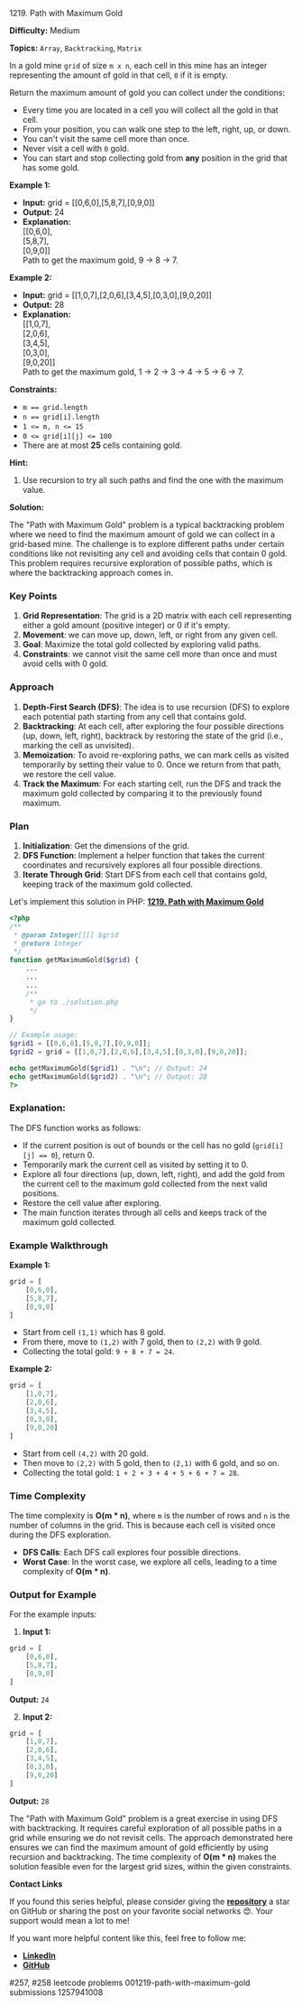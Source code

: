1219\. Path with Maximum Gold

**Difficulty:** Medium

**Topics:** `Array`, `Backtracking`, `Matrix`

In a gold mine `grid` of size `m x n`, each cell in this mine has an integer representing the amount of gold in that cell, `0` if it is empty.

Return the maximum amount of gold you can collect under the conditions:

- Every time you are located in a cell you will collect all the gold in that cell.
- From your position, you can walk one step to the left, right, up, or down.
- You can't visit the same cell more than once.
- Never visit a cell with `0` gold.
- You can start and stop collecting gold from **any** position in the grid that has some gold.


**Example 1:**

- **Input:** grid = [[0,6,0],[5,8,7],[0,9,0]]
- **Output:** 24
- **Explanation:** \
  [[0,6,0],\
  [5,8,7],\
  [0,9,0]]\
  Path to get the maximum gold, 9 -> 8 -> 7.

**Example 2:**

- **Input:** grid = [[1,0,7],[2,0,6],[3,4,5],[0,3,0],[9,0,20]]
- **Output:** 28 
- **Explanation:** \
  [[1,0,7],\
  [2,0,6],\
  [3,4,5],\
  [0,3,0],\
  [9,0,20]]\
  Path to get the maximum gold, 1 -> 2 -> 3 -> 4 -> 5 -> 6 -> 7.


**Constraints:**

- `m == grid.length`
- `n == grid[i].length`
- `1 <= m, n <= 15`
- `0 <= grid[i][j] <= 100`
- There are at most **25** cells containing gold.


**Hint:**
1. Use recursion to try all such paths and find the one with the maximum value.



**Solution:**

The "Path with Maximum Gold" problem is a typical backtracking problem where we need to find the maximum amount of gold we can collect in a grid-based mine. The challenge is to explore different paths under certain conditions like not revisiting any cell and avoiding cells that contain 0 gold. This problem requires recursive exploration of possible paths, which is where the backtracking approach comes in.

### Key Points

1. **Grid Representation**: The grid is a 2D matrix with each cell representing either a gold amount (positive integer) or 0 if it's empty.
2. **Movement**: we can move up, down, left, or right from any given cell.
3. **Goal**: Maximize the total gold collected by exploring valid paths.
4. **Constraints**: we cannot visit the same cell more than once and must avoid cells with 0 gold.

### Approach

1. **Depth-First Search (DFS)**: The idea is to use recursion (DFS) to explore each potential path starting from any cell that contains gold.
2. **Backtracking**: At each cell, after exploring the four possible directions (up, down, left, right), backtrack by restoring the state of the grid (i.e., marking the cell as unvisited).
3. **Memoization**: To avoid re-exploring paths, we can mark cells as visited temporarily by setting their value to 0. Once we return from that path, we restore the cell value.
4. **Track the Maximum**: For each starting cell, run the DFS and track the maximum gold collected by comparing it to the previously found maximum.

### Plan

1. **Initialization**: Get the dimensions of the grid.
2. **DFS Function**: Implement a helper function that takes the current coordinates and recursively explores all four possible directions.
3. **Iterate Through Grid**: Start DFS from each cell that contains gold, keeping track of the maximum gold collected.

Let's implement this solution in PHP: **[1219. Path with Maximum Gold](https://github.com/mah-shamim/leet-code-in-php/tree/main/algorithms/001219-path-with-maximum-gold/solution.php)**

```php
<?php
/**
 * @param Integer[][] $grid
 * @return Integer
 */
function getMaximumGold($grid) {
    ...
    ...
    ...
    /**
     * go to ./solution.php
     */
}

// Example usage:
$grid1 = [[0,6,0],[5,8,7],[0,9,0]];
$grid2 = grid = [[1,0,7],[2,0,6],[3,4,5],[0,3,0],[9,0,20]];

echo getMaximumGold($grid1) . "\n"; // Output: 24
echo getMaximumGold($grid2) . "\n"; // Output: 28
?>
```

### Explanation:

The DFS function works as follows:
- If the current position is out of bounds or the cell has no gold (`grid[i][j] == 0`), return 0.
- Temporarily mark the current cell as visited by setting it to 0.
- Explore all four directions (up, down, left, right), and add the gold from the current cell to the maximum gold collected from the next valid positions.
- Restore the cell value after exploring.
- The main function iterates through all cells and keeps track of the maximum gold collected.

### Example Walkthrough

**Example 1:**
```php
grid = [
    [0,6,0],
    [5,8,7],
    [0,9,0]
]
```

- Start from cell `(1,1)` which has 8 gold.
- From there, move to `(1,2)` with 7 gold, then to `(2,2)` with 9 gold.
- Collecting the total gold: `9 + 8 + 7 = 24`.

**Example 2:**
```php
grid = [
    [1,0,7],
    [2,0,6],
    [3,4,5],
    [0,3,0],
    [9,0,20]
]
```

- Start from cell `(4,2)` with 20 gold.
- Then move to `(2,2)` with 5 gold, then to `(2,1)` with 6 gold, and so on.
- Collecting the total gold: `1 + 2 + 3 + 4 + 5 + 6 + 7 = 28`.

### Time Complexity

The time complexity is **O(m * n)**, where `m` is the number of rows and `n` is the number of columns in the grid. This is because each cell is visited once during the DFS exploration.

- **DFS Calls**: Each DFS call explores four possible directions.
- **Worst Case**: In the worst case, we explore all cells, leading to a time complexity of **O(m * n)**.

### Output for Example

For the example inputs:

1. **Input 1:**
```php
grid = [
    [0,6,0],
    [5,8,7],
    [0,9,0]
]
```
**Output:** `24`

2. **Input 2:**
```php
grid = [
    [1,0,7],
    [2,0,6],
    [3,4,5],
    [0,3,0],
    [9,0,20]
]
```
**Output:** `28`


The "Path with Maximum Gold" problem is a great exercise in using DFS with backtracking. It requires careful exploration of all possible paths in a grid while ensuring we do not revisit cells. The approach demonstrated here ensures we can find the maximum amount of gold efficiently by using recursion and backtracking. The time complexity of **O(m * n)** makes the solution feasible even for the largest grid sizes, within the given constraints.

**Contact Links**

If you found this series helpful, please consider giving the **[repository](https://github.com/mah-shamim/leet-code-in-php)** a star on GitHub or sharing the post on your favorite social networks 😍. Your support would mean a lot to me!

If you want more helpful content like this, feel free to follow me:

- **[LinkedIn](https://www.linkedin.com/in/arifulhaque/)**
- **[GitHub](https://github.com/mah-shamim)**


#257, #258 leetcode problems 001219-path-with-maximum-gold submissions 1257941008

